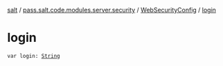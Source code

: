 [salt](../../index.md) / [pass.salt.code.modules.server.security](../index.md) / [WebSecurityConfig](index.md) / [login](./login.md)

# login

`var login: `[`String`](https://kotlinlang.org/api/latest/jvm/stdlib/kotlin/-string/index.html)